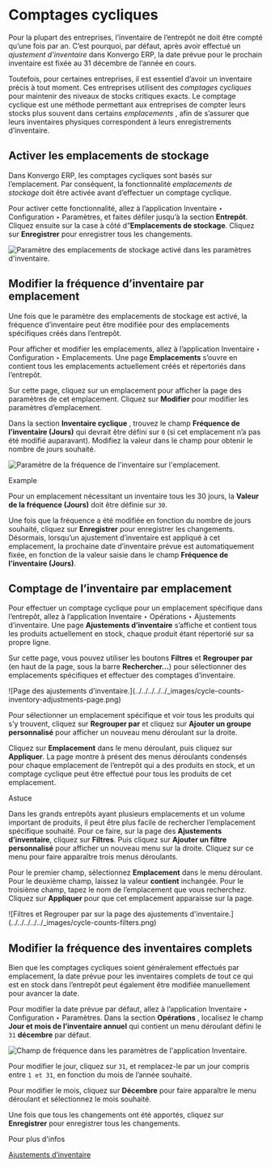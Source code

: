 # Comptages cycliques

Pour la plupart des entreprises, l’inventaire de l’entrepôt ne doit être
compté qu’une fois par an. C’est pourquoi, par défaut, après avoir effectué un
_ajustement d’inventaire_ dans Konvergo ERP, la date prévue pour le prochain
inventaire est fixée au 31 décembre de l’année en cours.

Toutefois, pour certaines entreprises, il est essentiel d’avoir un inventaire
précis à tout moment. Ces entreprises utilisent des _comptages cycliques_ pour
maintenir des niveaux de stocks critiques exacts. Le comptage cyclique est une
méthode permettant aux entreprises de compter leurs stocks plus souvent dans
certains _emplacements_ , afin de s’assurer que leurs inventaires physiques
correspondent à leurs enregistrements d’inventaire.

## Activer les emplacements de stockage

Dans Konvergo ERP, les comptages cycliques sont basés sur l’emplacement. Par
conséquent, la fonctionnalité _emplacements de stockage_ doit être activée
avant d’effectuer un comptage cyclique.

Pour activer cette fonctionnalité, allez à l’application Inventaire ‣
Configuration ‣ Paramètres, et faites défiler jusqu’à la section **Entrepôt**.
Cliquez ensuite sur la case à côté d”**Emplacements de stockage**. Cliquez sur
**Enregistrer** pour enregistrer tous les changements.

![Paramètre des emplacements de stockage activé dans les paramètres
d'inventaire.](../../../../../_images/cycle-counts-enabled-setting.png)

## Modifier la fréquence d’inventaire par emplacement

Une fois que le paramètre des emplacements de stockage est activé, la
fréquence d’inventaire peut être modifiée pour des emplacements spécifiques
créés dans l’entrepôt.

Pour afficher et modifier les emplacements, allez à l’application Inventaire ‣
Configuration ‣ Emplacements. Une page **Emplacements** s’ouvre en contient
tous les emplacements actuellement créés et répertoriés dans l’entrepôt.

Sur cette page, cliquez sur un emplacement pour afficher la page des
paramètres de cet emplacement. Cliquez sur **Modifier** pour modifier les
paramètres d’emplacement.

Dans la section **Inventaire cyclique** , trouvez le champ **Fréquence de
l’inventaire (Jours)** qui devrait être défini sur `0` (si cet emplacement n’a
pas été modifié auparavant). Modifiez la valeur dans le champ pour obtenir le
nombre de jours souhaité.

![Paramètre de la fréquence de l'inventaire sur
l'emplacement.](../../../../../_images/cycle-counts-location-frequency.png)
<div class="alert alert-success">
<p class="alert-title">
Example</p><p>Pour un emplacement nécessitant un inventaire tous les 30 jours, la <b>Valeur de la fréquence (Jours)</b> doit être définie sur <code>30</code>.</p>
</div>

Une fois que la fréquence a été modifiée en fonction du nombre de jours
souhaité, cliquez sur **Enregistrer** pour enregistrer les changements.
Désormais, lorsqu’un ajustement d’inventaire est appliqué à cet emplacement,
la prochaine date d’inventaire prévue est automatiquement fixée, en fonction
de la valeur saisie dans le champ **Fréquence de l’inventaire (Jours)**.

## Comptage de l’inventaire par emplacement

Pour effectuer un comptage cyclique pour un emplacement spécifique dans
l’entrepôt, allez à l’application Inventaire ‣ Opérations ‣ Ajustements
d’inventaire. Une page **Ajustements d’inventaire** s’affiche et contient tous
les produits actuellement en stock, chaque produit étant répertorié sur sa
propre ligne.

Sur cette page, vous pouvez utiliser les boutons **Filtres** et **Regrouper
par** (en haut de la page, sous la barre **Rechercher…**) pour sélectionner
des emplacements spécifiques et effectuer des comptages d’inventaire.

![Page des ajustements d'inventaire.](../../../../../_images/cycle-counts-
inventory-adjustments-page.png)

Pour sélectionner un emplacement spécifique et voir tous les produits qui s’y
trouvent, cliquez sur **Regrouper par** et cliquez sur **Ajouter un groupe
personnalisé** pour afficher un nouveau menu déroulant sur la droite.

Cliquez sur **Emplacement** dans le menu déroulant, puis cliquez sur
**Appliquer**. La page montre à présent des menus déroulants condensés pour
chaque emplacement de l’entrepôt qui a des produits en stock, et un comptage
cyclique peut être effectué pour tous les produits de cet emplacement.

<div class="alert alert-info">
<p class="alert-title">
Astuce</p><p>Dans les grands entrepôts ayant plusieurs emplacements et un volume important de produits, il peut être plus facile de rechercher l’emplacement spécifique souhaité. Pour ce faire, sur la page des <b>Ajustements d’inventaire</b>, cliquez sur <b>Filtres</b>. Puis cliquez sur <b>Ajouter un filtre personnalisé</b> pour afficher un nouveau menu sur la droite. Cliquez sur ce menu pour faire apparaître trois menus déroulants.</p>
<p>Pour le premier champ, sélectionnez <b>Emplacement</b> dans le menu déroulant. Pour le deuxième champ, laissez la valeur <b>contient</b> inchangée. Pour le troisième champ, tapez le nom de l’emplacement que vous recherchez. Cliquez sur <b>Appliquer</b> pour que cet emplacement apparaisse sur la page.</p>
</div> ![Filtres et Regrouper par sur la page des ajustements
d'inventaire.](../../../../../_images/cycle-counts-filters.png)

## Modifier la fréquence des inventaires complets

Bien que les comptages cycliques soient généralement effectués par
emplacement, la date prévue pour les inventaires complets de tout ce qui est
en stock dans l’entrepôt peut également être modifiée manuellement pour
avancer la date.

Pour modifier la date prévue par défaut, allez à l’application Inventaire ‣
Configuration ‣ Paramètres. Dans la section **Opérations** , localisez le
champ **Jour et mois de l’inventaire annuel** qui contient un menu déroulant
défini le `31` **décembre** par défaut.

![Champ de fréquence dans les paramètres de l'application
Inventaire.](../../../../../_images/cycle-counts-frequency-settings.png)

Pour modifier le jour, cliquez sur `31`, et remplacez-le par un jour compris
entre `1 et 31`, en fonction du mois de l’année souhaité.

Pour modifier le mois, cliquez sur **Décembre** pour faire apparaître le menu
déroulant et sélectionnez le mois souhaité.

Une fois que tous les changements ont été apportés, cliquez sur
**Enregistrer** pour enregistrer tous les changements.

<div class="alert alert-secondary">
<p class="alert-title">
Pour plus d'infos</p><p><a href="count_products">Ajustements d’inventaire</a></p>
</div>

